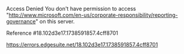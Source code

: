 Access Denied
You don't have permission to access "http://www.microsoft.com/en-us/corporate-responsibility/reporting-governance" on this server.

Reference #18.102d3e17.1738591857.4cff8701

https://errors.edgesuite.net/18.102d3e17.1738591857.4cff8701